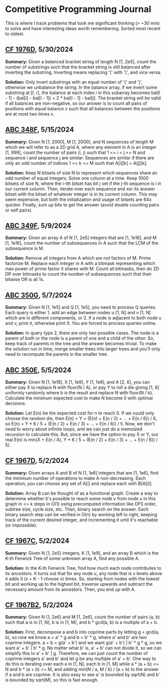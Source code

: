 # Competitive Programming Journal
This is where I track problems that took me significant thinking (> ~30 min) to solve and have interesting ideas worth remembering. Sorted most recent to oldest.

## [CF 1976D](https://codeforces.com/contest/1976/problem/D), 5/30/2024

**Summary:** Given a balanced bracket string of length N [1, 2e5], count the number of substrings such that the bracket string is still balanced after inverting the substring. Inverting means replacing '(' with ')', and vice versa.

**Solution:** Only invert substrings with an equal number of '(' and ')', otherwise we unbalance the string. In the balance array, if we invert some substring at [l, r], the balance at each index i in this subarray becomes bal[l - 1] - (bal[i] - bal[l - 1]) = 2 * bal[l - 1] - bal[i]. The bracket string will be valid if all balances are non-negative, so our answer is to count all pairs of positions with equal balance x such that all balances between the positions are at most two times x.

## [ABC 348F](https://atcoder.jp/contests/abc348/tasks/abc348_f), 5/15/2024

**Summary:** Given N [1, 2000], M [1, 2000], and N sequences of length M which we will refer to as a 2D grid A, where any element in A is an integer [1, 999], count the number of pairs (i, j) such that 1 <= i < j <= N and sequence i and sequence j are similar. Sequences are similar if there are only an odd number of indices 1 <= k <= M such that A[i][k] = A[j][k].

**Solution:** Keep N bitsets of size N to represent which sequences share an odd number of equal integers. Solve one column at a time. Keep 1000 bitsets of size N, where the i-ith bitset has bit j set if the j-th sequence is i in our current column. Then, iterate over each sequence and xor its answer bitset with the bitset of whatever integer is in its current column. This may seem expensive, but both the initialization and usage of bitsets are 64x quicker. Finally, sum up bits to get the answer (avoid double counting pairs or self pairs).

## [ABC 349F](https://atcoder.jp/contests/abc349/tasks/abc349_f), 5/9/2024

**Summary:** Given an array A of N [1, 2e5] integers that are [1, 1e16], and M [1, 1e16], count the number of subsequences in A such that the LCM of the subsequence is M.

**Solution:** Remove all integers from A which are not factors of M. Prime factorize M. Replace each integer in A with a bitmask representing which max power of prime factor it shares with M. Count all bitmasks, then do 2D DP over bitmasks to count the number of subsequences such that their bitwise OR is all 1s.

## [ABC 350G](https://atcoder.jp/contests/abc350/tasks/abc350_g), 5/7/2024

**Summary:** Given N [1, 1e5] and Q [1, 1e5], you need to process Q queries. Each query is either 1. add an edge between nodes u [1, N] and v [1, N] which are in different components, or 2. if a node is adjacent to both node u and v, print it, otherwise print 0. You are forced to process queries online.

**Solution:** In query type 2, there are only two possible cases. The node is a parent of both or the node is a parent of one and a child of the other. So, keep track of parents in the tree and the answer becomes trivial. To make the solution run in time, merge smaller trees into larger trees and you'll only need to recompute the parents in the smaller tree.

## [ABC 350E](https://atcoder.jp/contests/abc350/tasks/abc350_e), 5/5/2024

**Summary:** Given N [1, 1e18], X [1, 1e9], Y [1, 1e9], and A [2, 6], you can either pay X to replace N with floor(N / A), or pay Y to roll a die giving [1, 6] uniformly randomly where b is the result and replace N with floor(N / b). Calculate the minimum expected cost to make N become 0 with optimal decisions.

**Solution:** Let E(n) be the expected cost for n to reach 0. If we could only choose the random die, then E(n) = Y + (E(n) + E(n / 2) + ... + E(n / 6)) / 6, so E(n) = Y * 6 / 5 + (E(n / 2) + E(n / 3) + ... + E(n / 6)) / 5. Now, we don't need to worry about infinite loops, and we can just do a memoized recursion to calculate this. But, since we have the option to pay X or Y, our real E(n) is min(X + E(n / A), Y * 6 / 5 + (E(n / 2) + E(n / 3) + ... + E(n / 6)) / 5).

## [CF 1967D](https://codeforces.com/contest/1967/problem/D), 5/2/2024

**Summary:** Given arrays A and B of N [1, 1e6] integers that are [1, 1e6], find the minimum number of operations to make A non-decreasing. Each operation, you can choose any set of A[i] and replace each with B[A[i]].

**Solution:** Array B can be thought of as a functional graph. Create a way to determine whether it's possible to reach some node v from node u in this graph in <= k steps in O(1) using precomputed information like DFS order, subtree size, cycle size, etc. Then, binary search on the answer. Each binary search step can be verified in O(n) by working left to right, keeping track of the current desired integer, and incrementing it until it's reachable (or impossible).

## [CF 1967C](https://codeforces.com/contest/1967/problem/C), 5/2/2024

**Summary:** Given N [1, 2e5] integers, K [1, 1e9], and an array B which is the K-th Fenwick Tree of some unknown array A, find any possible A. 

**Solution:** In the K-th Fenwick Tree, find how much each node contributes to its ancestors. It turns out that for any node u, any node that is x levels above it adds it (x + K - 1 choose x) times. So, starting from nodes with the lowest bit and working up to the highest bit, traverse upwards and subtract the necessary amount from its ancestors. Then, you end up with A.

## [CF 1967B2](https://codeforces.com/contest/1967/problem/B2), 5/2/2024

**Summary:** Given N [1, 2e6] and M [1, 2e6], count the number of pairs (a, b) such that a is in [1, N], b is in [1, M], and b * gcd(a, b) is a multiple of a + b.

**Solution:** First, decompose a and b into coprime parts by letting g = gcd(a, b), so now we know a = a' * g and b = b' * g, where a' and b' are two coprime integers. a + b = g(a' + b') and we want g(a' + b') | b' *  g * g, so we want a' + b' | b' * g. No matter what b' is, a' + b' can not divide it, so we can simplify this to a' + b' | g. Therefore, we can just count the number of coprime integers a' and b' and let g be any multiple of a' + b'. One way to do this is iterating over each a in [1, N], each b in [1, M] while a * (a + b) <= N and b * (a + b) <= M, and adding min(N / a, M / b) / (a + b) to the answer if a and b are coprime. It is also easy to see a' is bounded by sqrt(N) and b' is bounded by sqrt(M), so this is fast enough.
